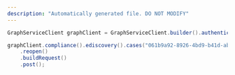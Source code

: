 ```yaml
---
description: "Automatically generated file. DO NOT MODIFY"
---
```

<!-- markdownlint-disable MD041 -->

```java
GraphServiceClient graphClient = GraphServiceClient.builder().authenticationProvider( authProvider ).buildClient();

graphClient.compliance().ediscovery().cases("061b9a92-8926-4bd9-b41d-abf35edc7583")
    .reopen()
    .buildRequest()
    .post();
```
